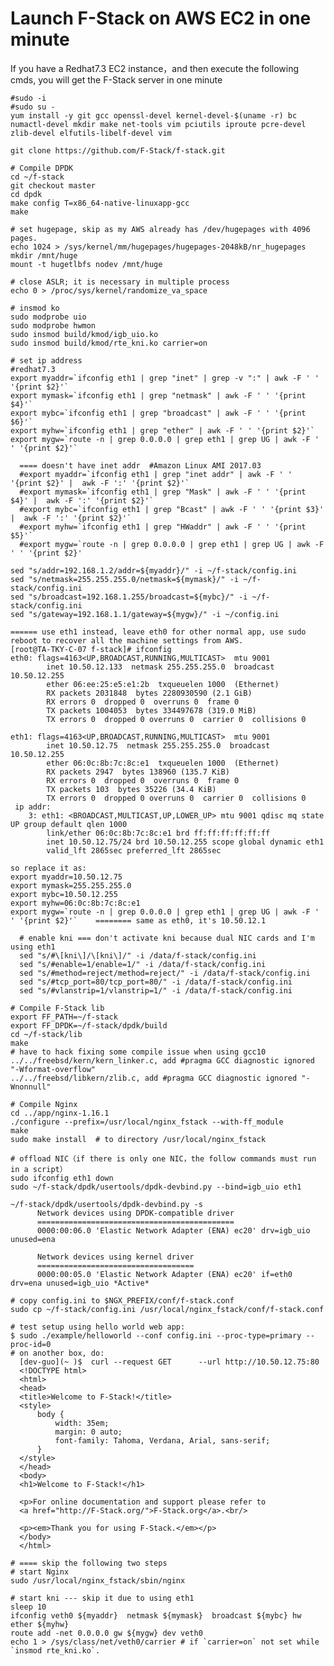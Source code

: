 # Launch F-Stack on AWS EC2 in one minute

  If you have a Redhat7.3 EC2 instance，and then execute the following cmds, you will get the F-Stack server in one minute 

    #sudo -i
    #sudo su -
    yum install -y git gcc openssl-devel kernel-devel-$(uname -r) bc numactl-devel mkdir make net-tools vim pciutils iproute pcre-devel zlib-devel elfutils-libelf-devel vim

    git clone https://github.com/F-Stack/f-stack.git

    # Compile DPDK
    cd ~/f-stack
    git checkout master
    cd dpdk
    make config T=x86_64-native-linuxapp-gcc
    make

    # set hugepage, skip as my AWS already has /dev/hugepages with 4096 pages.
    echo 1024 > /sys/kernel/mm/hugepages/hugepages-2048kB/nr_hugepages
    mkdir /mnt/huge
    mount -t hugetlbfs nodev /mnt/huge

    # close ASLR; it is necessary in multiple process
    echo 0 > /proc/sys/kernel/randomize_va_space

    # insmod ko
    sudo modprobe uio
    sudo modprobe hwmon
    sudo insmod build/kmod/igb_uio.ko
    sudo insmod build/kmod/rte_kni.ko carrier=on

    # set ip address
    #redhat7.3
    export myaddr=`ifconfig eth1 | grep "inet" | grep -v ":" | awk -F ' '  '{print $2}'`
    export mymask=`ifconfig eth1 | grep "netmask" | awk -F ' ' '{print $4}'`
    export mybc=`ifconfig eth1 | grep "broadcast" | awk -F ' ' '{print $6}'`
    export myhw=`ifconfig eth1 | grep "ether" | awk -F ' ' '{print $2}'`
    export mygw=`route -n | grep 0.0.0.0 | grep eth1 | grep UG | awk -F ' ' '{print $2}'`
    
      ==== doesn't have inet addr  #Amazon Linux AMI 2017.03
      #export myaddr=`ifconfig eth1 | grep "inet addr" | awk -F ' '  '{print $2}' |  awk -F ':' '{print $2}'`
      #export mymask=`ifconfig eth1 | grep "Mask" | awk -F ' ' '{print $4}' |  awk -F ':' '{print $2}'`
      #export mybc=`ifconfig eth1 | grep "Bcast" | awk -F ' ' '{print $3}' |  awk -F ':' '{print $2}'`
      #export myhw=`ifconfig eth1 | grep "HWaddr" | awk -F ' ' '{print $5}'`
      #export mygw=`route -n | grep 0.0.0.0 | grep eth1 | grep UG | awk -F ' ' '{print $2}'

    sed "s/addr=192.168.1.2/addr=${myaddr}/" -i ~/f-stack/config.ini
    sed "s/netmask=255.255.255.0/netmask=${mymask}/" -i ~/f-stack/config.ini
    sed "s/broadcast=192.168.1.255/broadcast=${mybc}/" -i ~/f-stack/config.ini
    sed "s/gateway=192.168.1.1/gateway=${mygw}/" -i ~/config.ini

    ====== use eth1 instead, leave eth0 for other normal app, use sudo reboot to recover all the machine settings from AWS.
    [root@TA-TKY-C-07 f-stack]# ifconfig
    eth0: flags=4163<UP,BROADCAST,RUNNING,MULTICAST>  mtu 9001
            inet 10.50.12.133  netmask 255.255.255.0  broadcast 10.50.12.255
            ether 06:ee:25:e5:e1:2b  txqueuelen 1000  (Ethernet)
            RX packets 2031848  bytes 2280930590 (2.1 GiB)
            RX errors 0  dropped 0  overruns 0  frame 0
            TX packets 1004053  bytes 334497678 (319.0 MiB)
            TX errors 0  dropped 0 overruns 0  carrier 0  collisions 0

    eth1: flags=4163<UP,BROADCAST,RUNNING,MULTICAST>  mtu 9001
            inet 10.50.12.75  netmask 255.255.255.0  broadcast 10.50.12.255
            ether 06:0c:8b:7c:8c:e1  txqueuelen 1000  (Ethernet)
            RX packets 2947  bytes 138960 (135.7 KiB)
            RX errors 0  dropped 0  overruns 0  frame 0
            TX packets 103  bytes 35226 (34.4 KiB)
            TX errors 0  dropped 0 overruns 0  carrier 0  collisions 0
     ip addr:
        3: eth1: <BROADCAST,MULTICAST,UP,LOWER_UP> mtu 9001 qdisc mq state UP group default qlen 1000
            link/ether 06:0c:8b:7c:8c:e1 brd ff:ff:ff:ff:ff:ff
            inet 10.50.12.75/24 brd 10.50.12.255 scope global dynamic eth1
            valid_lft 2865sec preferred_lft 2865sec

    so replace it as:
    export myaddr=10.50.12.75
    export mymask=255.255.255.0
    export mybc=10.50.12.255
    export myhw=06:0c:8b:7c:8c:e1
    export mygw=`route -n | grep 0.0.0.0 | grep eth1 | grep UG | awk -F ' ' '{print $2}'`    ======== same as eth0, it's 10.50.12.1
    
      # enable kni === don't activate kni because dual NIC cards and I'm using eth1
      sed "s/#\[kni\]/\[kni\]/" -i /data/f-stack/config.ini
      sed "s/#enable=1/enable=1/" -i /data/f-stack/config.ini
      sed "s/#method=reject/method=reject/" -i /data/f-stack/config.ini
      sed "s/#tcp_port=80/tcp_port=80/" -i /data/f-stack/config.ini
      sed "s/#vlanstrip=1/vlanstrip=1/" -i /data/f-stack/config.ini

    # Compile F-Stack lib
    export FF_PATH=~/f-stack
    export FF_DPDK=~/f-stack/dpdk/build
    cd ~/f-stack/lib
    make
    # have to hack fixing some compile issue when using gcc10
    ../../freebsd/kern/kern_linker.c, add #pragma GCC diagnostic ignored "-Wformat-overflow"
    ../../freebsd/libkern/zlib.c, add #pragma GCC diagnostic ignored "-Wnonnull"
    
    # Compile Nginx
    cd ../app/nginx-1.16.1
    ./configure --prefix=/usr/local/nginx_fstack --with-ff_module
    make
    sudo make install  # to directory /usr/local/nginx_fstack

    # offload NIC（if there is only one NIC，the follow commands must run in a script）
    sudo ifconfig eth1 down
    sudo ~/f-stack/dpdk/usertools/dpdk-devbind.py --bind=igb_uio eth1

    ~/f-stack/dpdk/usertools/dpdk-devbind.py -s
          Network devices using DPDK-compatible driver
          ============================================
          0000:00:06.0 'Elastic Network Adapter (ENA) ec20' drv=igb_uio unused=ena

          Network devices using kernel driver
          ===================================
          0000:00:05.0 'Elastic Network Adapter (ENA) ec20' if=eth0 drv=ena unused=igb_uio *Active*

    # copy config.ini to $NGX_PREFIX/conf/f-stack.conf
    sudo cp ~/f-stack/config.ini /usr/local/nginx_fstack/conf/f-stack.conf

    # test setup using hello world web app:
    $ sudo ./example/helloworld --conf config.ini --proc-type=primary --proc-id=0
    # on another box, do:
      [dev-guo](~ )$  curl --request GET      --url http://10.50.12.75:80
      <!DOCTYPE html>
      <html>
      <head>
      <title>Welcome to F-Stack!</title>
      <style>
          body {
              width: 35em;
              margin: 0 auto;
              font-family: Tahoma, Verdana, Arial, sans-serif;
          }
      </style>
      </head>
      <body>
      <h1>Welcome to F-Stack!</h1>

      <p>For online documentation and support please refer to
      <a href="http://F-Stack.org/">F-Stack.org</a>.<br/>

      <p><em>Thank you for using F-Stack.</em></p>
      </body>
      </html>
     
    # ==== skip the following two steps
    # start Nginx
    sudo /usr/local/nginx_fstack/sbin/nginx

    # start kni --- skip it due to using eth1
    sleep 10
    ifconfig veth0 ${myaddr}  netmask ${mymask}  broadcast ${mybc} hw ether ${myhw}
    route add -net 0.0.0.0 gw ${mygw} dev veth0
    echo 1 > /sys/class/net/veth0/carrier # if `carrier=on` not set while `insmod rte_kni.ko`.

